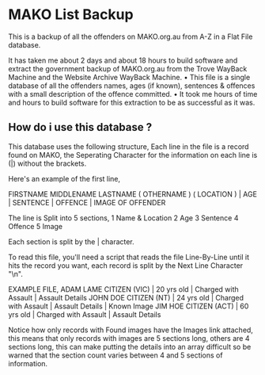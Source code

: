 # MAKO List Backup
This is a backup of all the offenders on MAKO.org.au from A-Z in a Flat File database.
   
It has taken me about 2 days and about 18 hours to build software and extract the government backup of MAKO.org.au from the Trove WayBack Machine and the Website Archive WayBack Machine.
• This file is a single database of all the offenders names, ages (if known), sentences & offences with a small description of the offence committed.
• It took me hours of time and hours to build software for this extraction to be as successful as it was.

## How do i use this database ?
This database uses the following structure,
Each line in the file is a record found on MAKO, the Seperating Character for the information on each line is (|) without the brackets.

Here's an example of the first line,   

FIRSTNAME MIDDLENAME LASTNAME ( OTHERNAME ) ( LOCATION ) | AGE | SENTENCE | OFFENCE | IMAGE OF OFFENDER

The line is Split into 5 sections,
1 Name & Location
2 Age
3 Sentence
4 Offence
5 Image

Each section is split by the | character.
 
To read this file, you'll need a script that reads the file Line-By-Line until it hits the record you want, each record is split by the Next Line Character "\n".
 

EXAMPLE FILE,
ADAM LAME CITIZEN (VIC) | 20 yrs old | Charged with Assault | Assault Details
JOHN DOE CITIZEN (NT) | 24 yrs old | Charged with Assault | Assault Details | Known Image 
JIM HOE CITIZEN (ACT) | 60 yrs old | Charged with Assault | Assault Details

Notice how only records with Found images have the Images link attached, this means that only records with images are 5 sections long, others are 4 sections long,
this can make putting the details into an array difficult so be warned that the section count varies between 4 and 5 sections of information.



